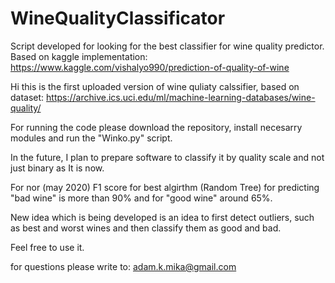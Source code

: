# WineQualityClassificator
Script developed for looking for the best classifier for wine quality predictor. Based on kaggle implementation: https://www.kaggle.com/vishalyo990/prediction-of-quality-of-wine

Hi this is the first uploaded version of wine quliaty calssifier, based on dataset: https://archive.ics.uci.edu/ml/machine-learning-databases/wine-quality/

For running the code please download the repository, install necesarry modules and run the "Winko.py" script.

In the future, I plan to prepare software to classify it by quality scale and not just binary as It is now. 

For nor (may 2020) F1 score for best algirthm (Random Tree) for predicting "bad wine" is more than 90% and for "good wine" around 65%.

New idea which is being developed is an idea to first detect outliers, such as best and worst wines and then classify them as good and bad.



Feel free to use it.

for questions please write to: adam.k.mika@gmail.com
